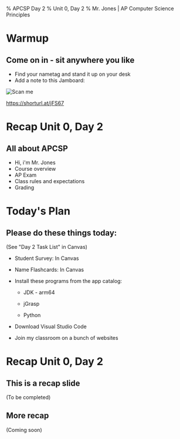 % APCSP Day 2
% Unit 0, Day 2
% Mr. Jones | AP Computer Science Principles



# Warmup

## Come on in - sit anywhere you like
* Find your nametag and stand it up on your desk
* Add a note to this Jamboard: 

![Scan me](../images/day2Jamboard.png)

https://shorturl.at/jFS67

# Recap Unit 0, Day 2


## All about APCSP
- Hi, i'm Mr. Jones
- Course overview
- AP Exam
- Class rules and expectations
- Grading



# Today's Plan

## Please do these things today:
(See "Day 2 Task List" in Canvas)

- Student Survey: In Canvas

- Name Flashcards: In Canvas

- Install these programs from the app catalog:

	- JDK - arm64

	- jGrasp

	- Python

- Download Visual Studio Code

- Join my classroom on a bunch of websites



# Recap Unit 0, Day 2

## This is a recap slide
(To be completed)

## More recap
(Coming soon)
